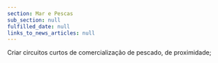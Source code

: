 ```yaml
---
section: Mar e Pescas
sub_section: null
fulfilled_date: null
links_to_news_articles: null
---
```


Criar circuitos curtos de comercialização de pescado, de proximidade;